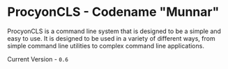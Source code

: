 # ProcyonCLS - Codename "Munnar"

ProcyonCLS is a command line system that is designed to be a simple and easy to use. It is designed to be used in a variety of different ways, from simple command line utilities to complex command line applications.

Current Version - `0.6`